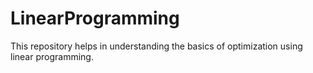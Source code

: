 # LinearProgramming
This repository helps in understanding the basics of optimization using linear programming.
